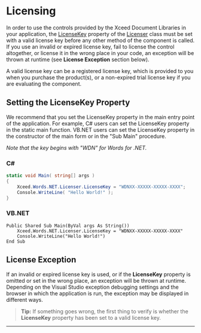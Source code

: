 # Licensing

In order to use the controls provided by the Xceed Document Libraries in your application, the [LicenseKey](Xceed.Words.NET~Xceed.Words.NET.Licenser~LicenseKey.html) property of the [Licenser](Xceed.Words.NET~Xceed.Words.NET.Licenser.html) class must be set with a valid license key before any other method of the component is called. If you use an invalid or expired license key, fail to license the control altogether, or license it in the wrong place in your code, an exception will be thrown at runtime (see **License Exception** section below).

A valid license key can be a registered license key, which is provided to you when you purchase the product(s), or a non-expired trial license key if you are evaluating the component.

## Setting the LicenseKey Property

We recommend that you set the LicenseKey property in the main entry point of the application. For example, C# users can set the LicenseKey property in the static main function. VB.NET users can set the LicenseKey property in the constructor of the main form or in the "Sub Main" procedure.

*Note that the key begins with "WDN" for Words for .NET.*

### C#

```csharp
static void Main( string[] args )
{
    Xceed.Words.NET.Licenser.LicenseKey = "WDNXX-XXXXX-XXXXX-XXXX";
    Console.WriteLine( "Hello World!" );
}
```

### VB.NET

```vbnet
Public Shared Sub Main(ByVal args As String())
    Xceed.Words.NET.Licenser.LicenseKey = "WDNXX-XXXXX-XXXXX-XXXX"
    Console.WriteLine("Hello World!")
End Sub
```

## License Exception

If an invalid or expired license key is used, or if the **LicenseKey** property is omitted or set in the wrong place, an exception will be thrown at runtime. Depending on the Visual Studio exception debugging settings and the browser in which the application is run, the exception may be displayed in different ways.

> **Tip:** If something goes wrong, the first thing to verify is whether the **LicenseKey** property has been set to a valid license key.

---